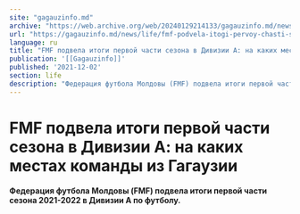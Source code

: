 ```yaml
---
site: "gagauzinfo.md"
archive: "https://web.archive.org/web/20240129214133/gagauzinfo.md/news/life/fmf-podvela-itogi-pervoy-chasti-sezona-v-divizii-a-na-kakih-mestah-komandy-iz-gagauzii"
url: "https://gagauzinfo.md/news/life/fmf-podvela-itogi-pervoy-chasti-sezona-v-divizii-a-na-kakih-mestah-komandy-iz-gagauzii"
language: ru
title: "FMF подвела итоги первой части сезона в Дивизии А: на каких местах команды из Гагаузии"
publication: '[[Gagauzinfo]]'
published: '2021-12-02'
section: life
description: "Федерация футбола Молдовы (FMF) подвела итоги первой части сезона 2021-2022 в Дивизии А по футболу."
---
```


# FMF подвела итоги первой части сезона в Дивизии А: на каких местах команды из Гагаузии

**Федерация футбола Молдовы (FMF) подвела итоги первой части сезона 2021-2022 в Дивизии А по футболу.**